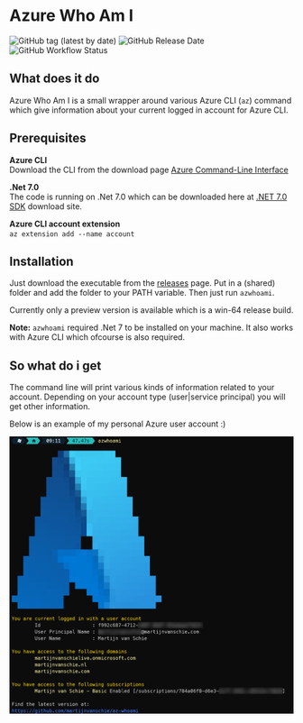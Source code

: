 # Azure Who Am I

![GitHub tag (latest by date)](https://img.shields.io/github/v/tag/martijnvanschie/az-whoami?label=Latest%20Release&logo=github)
![GitHub Release Date](https://img.shields.io/github/release-date/martijnvanschie/az-whoami?logo=github)
![GitHub Workflow Status](https://img.shields.io/github/workflow/status/martijnvanschie/az-whoami/Continues%20Integration?label=CI%20build&logo=github)

## What does it do

Azure Who Am I is a small wrapper around various Azure CLI (`az`) command which give information about your current logged in account for Azure CLI.

## Prerequisites

**Azure CLI**  
Download the CLI from the download page [Azure Command-Line Interface](https://learn.microsoft.com/en-us/cli/azure/)

**.Net 7.0**  
The code is running on .Net 7.0 which can be downloaded here at [.NET 7.0 SDK](https://dotnet.microsoft.com/en-us/download/dotnet/thank-you/sdk-7.0.100-windows-x64-installer) download site.

**Azure CLI account extension**  
`az extension add --name account`

## Installation

Just download the executable from the [releases](https://github.com/martijnvanschie/az-whoami/releases) page. Put in a (shared) folder and add the folder to your PATH variable. Then just run `azwhoami`.

Currently only a preview version is available which is a win-64 release build. 

**Note:** `azwhoami` required .Net 7 to be installed on your machine. It also works with Azure CLI which ofcourse is also required.

## So what do i get

The command line will print various kinds of information related to your account. Depending on your account type (user|service principal) you will get other information.

Below is an example of my personal Azure user account :)

![Drag Racing](./img/example.png)